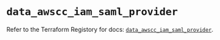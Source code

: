 # `data_awscc_iam_saml_provider`

Refer to the Terraform Registory for docs: [`data_awscc_iam_saml_provider`](https://registry.terraform.io/providers/hashicorp/awscc/0.70.0/docs/data-sources/iam_saml_provider).
